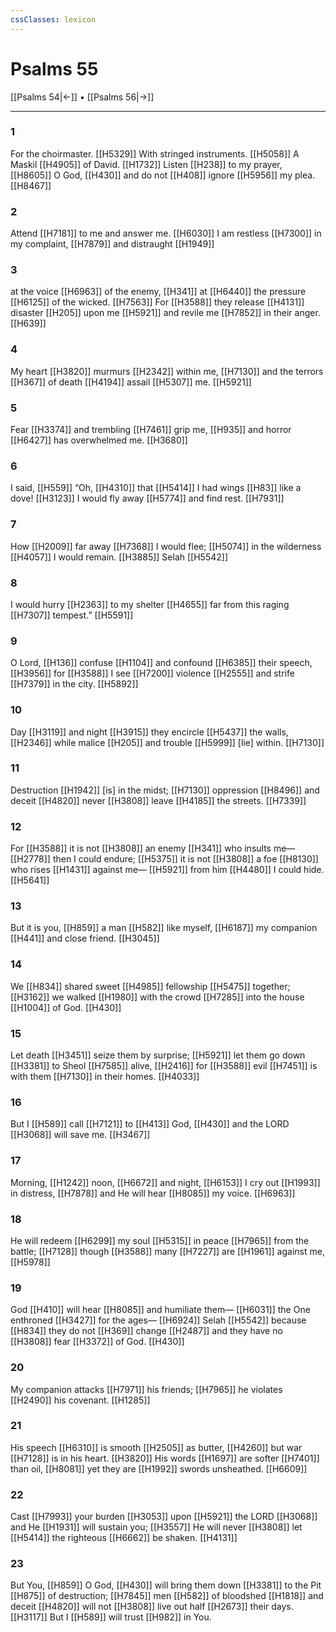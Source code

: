 ```yaml
---
cssClasses: lexicon
---
```


# Psalms 55

[[Psalms 54|←]] • [[Psalms 56|→]]

---

### 1
For the choirmaster. [[H5329]] With stringed instruments. [[H5058]] A Maskil [[H4905]] of David. [[H1732]] Listen [[H238]] to my prayer, [[H8605]] O God, [[H430]] and do not [[H408]] ignore [[H5956]] my plea. [[H8467]]

### 2
Attend [[H7181]] to me  and answer me. [[H6030]] I am restless [[H7300]] in my complaint, [[H7879]] and distraught [[H1949]]

### 3
at the voice [[H6963]] of the enemy, [[H341]] at [[H6440]] the pressure [[H6125]] of the wicked. [[H7563]] For [[H3588]] they release [[H4131]] disaster [[H205]] upon me [[H5921]] and revile me [[H7852]] in their anger. [[H639]]

### 4
My heart [[H3820]] murmurs [[H2342]] within me, [[H7130]] and the terrors [[H367]] of death [[H4194]] assail [[H5307]] me. [[H5921]]

### 5
Fear [[H3374]] and trembling [[H7461]] grip me, [[H935]] and horror [[H6427]] has overwhelmed me. [[H3680]]

### 6
I said, [[H559]] “Oh, [[H4310]] that [[H5414]] I had wings [[H83]] like a dove! [[H3123]] I would fly away [[H5774]] and find rest. [[H7931]]

### 7
How [[H2009]] far away [[H7368]] I would flee; [[H5074]] in the wilderness [[H4057]] I would remain. [[H3885]] Selah [[H5542]]

### 8
I would hurry [[H2363]] to my shelter [[H4655]] far from  this raging [[H7307]] tempest.” [[H5591]]

### 9
O Lord, [[H136]] confuse [[H1104]] and confound [[H6385]] their speech, [[H3956]] for [[H3588]] I see [[H7200]] violence [[H2555]] and strife [[H7379]] in the city. [[H5892]]

### 10
Day [[H3119]] and night [[H3915]] they encircle [[H5437]] the walls, [[H2346]] while malice [[H205]] and trouble [[H5999]] [lie] within. [[H7130]]

### 11
Destruction [[H1942]] [is] in the midst; [[H7130]] oppression [[H8496]] and deceit [[H4820]] never [[H3808]] leave [[H4185]] the streets. [[H7339]]

### 12
For [[H3588]] it is not [[H3808]] an enemy [[H341]] who insults me— [[H2778]] then I could endure; [[H5375]] it is not [[H3808]] a foe [[H8130]] who rises [[H1431]] against me— [[H5921]] from him [[H4480]] I could hide. [[H5641]]

### 13
But it is you, [[H859]] a man [[H582]] like myself, [[H6187]] my companion [[H441]] and close friend. [[H3045]]

### 14
We [[H834]] shared sweet [[H4985]] fellowship [[H5475]] together; [[H3162]] we walked [[H1980]] with the crowd [[H7285]] into the house [[H1004]] of God. [[H430]]

### 15
Let death [[H3451]] seize them by surprise; [[H5921]] let them go down [[H3381]] to Sheol [[H7585]] alive, [[H2416]] for [[H3588]] evil [[H7451]] is with them [[H7130]] in their homes. [[H4033]]

### 16
But I [[H589]] call [[H7121]] to [[H413]] God, [[H430]] and the LORD [[H3068]] will save me. [[H3467]]

### 17
Morning, [[H1242]] noon, [[H6672]] and night, [[H6153]] I cry out [[H1993]] in distress, [[H7878]] and He will hear [[H8085]] my voice. [[H6963]]

### 18
He will redeem [[H6299]] my soul [[H5315]] in peace [[H7965]] from the battle; [[H7128]] though [[H3588]] many [[H7227]] are [[H1961]] against me, [[H5978]]

### 19
God [[H410]] will hear [[H8085]] and humiliate them— [[H6031]] the One enthroned [[H3427]] for the ages— [[H6924]] Selah [[H5542]] because [[H834]] they do not [[H369]] change [[H2487]] and they have no [[H3808]] fear [[H3372]] of God. [[H430]]

### 20
My companion attacks [[H7971]] his friends; [[H7965]] he violates [[H2490]] his covenant. [[H1285]]

### 21
His speech [[H6310]] is smooth [[H2505]] as butter, [[H4260]] but war [[H7128]] is in his heart. [[H3820]] His words [[H1697]] are softer [[H7401]] than oil, [[H8081]] yet they are [[H1992]] swords unsheathed. [[H6609]]

### 22
Cast [[H7993]] your burden [[H3053]] upon [[H5921]] the LORD [[H3068]] and He [[H1931]] will sustain you; [[H3557]] He will never [[H3808]] let [[H5414]] the righteous [[H6662]] be shaken. [[H4131]]

### 23
But You, [[H859]] O God, [[H430]] will bring them down [[H3381]] to the Pit [[H875]] of destruction; [[H7845]] men [[H582]] of bloodshed [[H1818]] and deceit [[H4820]] will not [[H3808]] live out half [[H2673]] their days. [[H3117]] But I [[H589]] will trust [[H982]] in You. 


